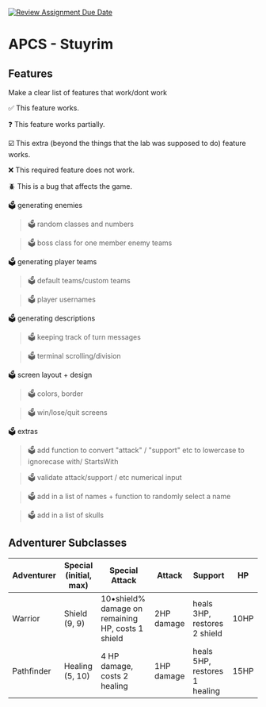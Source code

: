 [![Review Assignment Due Date](https://classroom.github.com/assets/deadline-readme-button-22041afd0340ce965d47ae6ef1cefeee28c7c493a6346c4f15d667ab976d596c.svg)](https://classroom.github.com/a/KprAwj1n)
# APCS - Stuyrim

## Features

Make a clear list of features that work/dont work

:white_check_mark: This feature works.

:question: This feature works partially.

:ballot_box_with_check: This extra (beyond the things that the lab was supposed to do) feature works.

:x: This required feature does not work.

:beetle: This is a bug that affects the game.

:ballot_box: generating enemies

> :ballot_box: random classes and numbers

> :ballot_box: boss class for one member enemy teams

:ballot_box: generating player teams

> :ballot_box: default teams/custom teams

> :ballot_box: player usernames

:ballot_box: generating descriptions

> :ballot_box: keeping track of turn messages

> :ballot_box: terminal scrolling/division

:ballot_box: screen layout + design

> :ballot_box: colors, border

> :ballot_box: win/lose/quit screens



:ballot_box: extras

> :ballot_box: add function to convert "attack" / "support" etc to lowercase to ignorecase with/ StartsWith

> :ballot_box: validate attack/support / etc numerical input

> :ballot_box: add in a list of names + function to randomly select a name

> :ballot_box: add in a list of skulls

## Adventurer Subclasses

Adventurer | Special (initial, max) | Special Attack | Attack | Support | HP
--- | --- | --- | --- | --- | ---
Warrior | Shield (9, 9) | 10•shield% damage on remaining HP, costs 1 shield | 2HP damage | heals 3HP, restores 2 shield | 10HP
Pathfinder | Healing (5, 10) | 4 HP damage, costs 2 healing | 1HP damage | heals 5HP, restores 1 healing | 15HP
